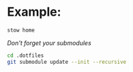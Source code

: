# Example: 
```
stow home
```

*Don't forget your submodules*
```bash
cd .dotfiles
git submodule update --init --recursive
```
